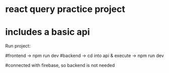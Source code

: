 # react query practice project
# includes a basic api

Run project: 

#frontend -> npm run dev
#backend -> cd into api & execute -> npm run dev

#connected with firebase, so backend is not needed
